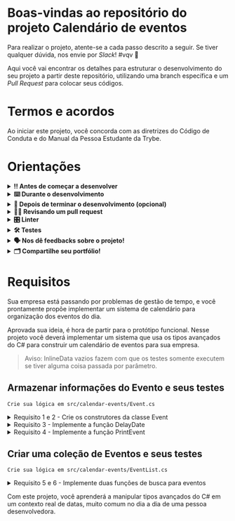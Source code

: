 # Boas-vindas ao repositório do projeto Calendário de eventos


Para realizar o projeto, atente-se a cada passo descrito a seguir. Se tiver qualquer dúvida, nos envie por _Slack_! #vqv 🚀

Aqui você vai encontrar os detalhes para estruturar o desenvolvimento do seu projeto a partir deste repositório, utilizando uma branch específica e um _Pull Request_ para colocar seus códigos.

# Termos e acordos

Ao iniciar este projeto, você concorda com as diretrizes do Código de Conduta e do Manual da Pessoa Estudante da Trybe.

# Orientações

<details>
  <summary><strong>‼️ Antes de começar a desenvolver</strong></summary><br />

  1. Clone o repositório.

  - Use o comando: `git clone git@github.com:tryber/acc-csharp-0x-project-calendar-events.git`.
  - Entre na pasta do repositório que você acabou de clonar:
    - `cd acc-csharp-0x-project-calendar-events`

  2. Instale as dependências.
  
  - Entre na pasta `src/`.
  - Execute o comando: `dotnet restore`.
  
  3. Crie uma branch a partir da branch `master`.

  - Certifique-se de que você está na branch `master`.
    - Exemplo: `git branch`
  - Se não estiver, mude para a branch `master`.
    - Exemplo: `git checkout master`
  - Agora, crie uma branch à qual você vai submeter os `commits` do seu projeto.
    - Você deve criar uma branch no seguinte formato: `nome-de-usuario-nome-do-projeto`
    - Exemplo: `git checkout -b joaozinho-acc-csharp-0x-project-calendar-events`

  4. Adicione as mudanças ao _stage_ do Git e faça um `commit`.

  - Verifique que as mudanças ainda não estão no _stage_.
    - Exemplo: `git status` (deve aparecer listada a pasta _joaozinho_ em vermelho)
  - Adicione o novo arquivo ao _stage_ do Git.
    - Exemplo:
      - `git add .` (adicionando todas as mudanças - _que estavam em vermelho_ - ao stage do Git)
      - `git status` (deve aparecer listado o arquivo _joaozinho/README.md_ em verde)
  - Faça o `commit` inicial.
    - Exemplo:
      - `git commit -m 'iniciando o projeto x'` (fazendo o primeiro commit)
      - `git status` (deve aparecer uma mensagem tipo esta:  _nothing to commit_ )

  5. Adicione a sua branch com o novo `commit` ao repositório remoto.

  - Usando o exemplo anterior: `git push -u origin joaozinho-acc-csharp-0x-project-calendar-events`

  6. Crie um novo `Pull Request` _(PR)_.

  - Vá até a página de _Pull Requests_ do [repositório no GitHub](https://github.com/tryber/acc-csharp-0x-project-calendar-events/pulls).
  - Clique no botão verde _"New pull request"_.
  - Clique na caixa de seleção _"Compare"_ e escolha a sua branch **com atenção**.
  - Coloque um título para a sua _Pull Request_.
    - Exemplo: _"Cria tela de busca"_
  - Clique no botão verde _"Create pull request"_.
  - Adicione uma descrição para o _Pull Request_ e clique no botão verde _"Create pull request"_.
  - **Não se preocupe em preencher mais nada por enquanto!**
  - Volte até a [página de _Pull Requests_ do repositório](https://github.com/tryber/acc-csharp-0x-project-calendar-events/pulls) e verifique que o seu _Pull Request_ está criado.

</details>

<details>
  <summary><strong>⌨️ Durante o desenvolvimento</strong></summary><br/>

  - Faça `commits` das alterações que você fizer no código regularmente.

  - Lembre-se sempre, após um (ou alguns) `commits`, de atualizar o repositório remoto.

  - Os comandos que você utilizará com mais frequência são:
    1. `git status` _(para verificar o que está em vermelho - fora do stage - e o que está em verde - no stage)_
    2. `git add` _(para adicionar arquivos ao stage do Git)_
    3. `git commit` _(para criar um commit com os arquivos que estão no stage do Git)_
    4. `git push -u origin nome-da-branch` _(para enviar o commit para o repositório remoto na primeira vez que fizer o `push` de uma nova branch)_
    5. `git push` _(para enviar o commit para o repositório remoto após o passo anterior)_

</details>

<details>
  <summary><strong>🤝 Depois de terminar o desenvolvimento (opcional)</strong></summary><br/>

  Para sinalizar que o seu projeto está pronto para o _"Code Review"_, faça o seguinte:

  - Vá até a página **DO SEU** _Pull Request_, adicione a label de _"code-review"_ e marque seus colegas:

    - No menu à direita, clique no _link_ **"Labels"** e escolha a _label_ **code-review**;

    - No menu à direita, clique no _link_ **"Assignees"** e escolha **o seu usuário**;

    - No menu à direita, clique no _link_ **"Reviewers"** e digite `students`, selecione o time `tryber/students-sd-0x`.

  Caso tenha alguma dúvida, [aqui tem um video explicativo](https://vimeo.com/362189205).

</details>

<details>
  <summary><strong>🕵🏿 Revisando um pull request</strong></summary><br />

  Use o conteúdo sobre [Code Review](https://app.betrybe.com/course/real-life-engineer/code-review) para te ajudar a revisar os _Pull Requests_.

</details>

<details>
  <summary><strong>🎛 Linter</strong></summary><br />

  Usaremos o [NetAnalyzer](https://docs.microsoft.com/pt-br/dotnet/fundamentals/code-analysis/overview) para fazer a análise estática do seu código.

  Este projeto já vem com as dependências relacionadas ao _linter_ configuradas no arquivo `.csproj`.

  O analisador já é instalado pelo plugin da `Microsoft C#` no `VSCode`. Para isso, basta fazer o download do [plugin](https://marketplace.visualstudio.com/items?itemName=ms-dotnettools.csharp) e instalá-lo.
</details>

<details>
  <summary><strong>🛠 Testes</strong></summary><br />

  O .NET já possui sua própria plataforma de testes.
  
  Este projeto já vem configurado e com suas dependências.

  ### Executando todos os testes

  Para executar os testes com o .NET, execute o comando dentro do diretório do seu projeto `src/<project>` ou de seus testes `src/<project>.Test`!

  ```
  dotnet test
  ```

  ### Executando um teste específico

  Para executar um teste expecífico, basta executar o comando `dotnet test --filter Name~TestMethod1`.

  :warning: **Importante:** o comando irá executar testes cujo nome contenha `TestMethod1`.

  :warning: **O avaliador automático não necessariamente avalia seu projeto na ordem em que os requisitos aparecem no readme. Isso acontece para deixar o processo de avaliação mais rápido. Então, não se assuste se isso acontecer, ok?**

  ### Outras opções para testes
  - Algumas opções que podem lhe ajudar são:
    -  `-?|-h|--help`: exibem a descrição completa de como utilizar o comando.
    -  `-t|--list-tests`: lista todos os testes, ao invés de executá-los.
    -  `-v|--verbosity <LEVEL>`: define o nível de detalhe na resposta dos testes.
      - `q | quiet`
      - `m | minimal`
      - `n | normal`
      - `d | detailed`
      - `diag | diagnostic`
      - Exemplo de uso: 
         ```
           dotnet test -v diag
         ```
         ou
         ```            
           dotnet test --verbosity=diagnostic
         ``` 
</details>

<details>
  <summary><strong>🗣 Nos dê feedbacks sobre o projeto!</strong></summary><br />

Ao finalizar e submeter o projeto, não se esqueça de avaliar sua experiência preenchendo o formulário. 
**Leva menos de 3 minutos!**

[FORMULÁRIO DE AVALIAÇÃO DE PROJETO](https://be-trybe.typeform.com/to/PsefzL2e)

</details>

<details>
  <summary><strong>🗂 Compartilhe seu portfólio!</strong></summary><br />

  Você sabia que o LinkedIn é a principal rede social profissional e que compartilhar aprendizados lá é muito importante para quem deseja construir uma carreira de sucesso? Compartilhe este projeto no seu LinkedIn, marque o perfil da Trybe (@trybe) e mostre para a sua rede toda a sua evolução.

</details>

# Requisitos

Sua empresa está passando por problemas de gestão de tempo, e você prontamente propõe implementar um sistema de calendário para organização dos eventos do dia.

Aprovada sua ideia, é hora de partir para o protótipo funcional. Nesse projeto você deverá implementar um sistema que usa os tipos avançados do C# para construir um calendário de eventos para sua empresa.
 
 > Aviso: InlineData vazios fazem com que os testes somente executem se tiver alguma coisa passada por parâmetro.
  
## Armazenar informações do Evento e seus testes
`Crie sua lógica em src/calendar-events/Event.cs`

<details>
  <summary><bold>Requisito 1 e 2</bold> - Crie os construtores da classe Event</summary><br />

Complete a classe `Event`, localizada em `src/calendar-events/IEvent.cs`, para que ela implemente a interface IEvent.
  
A classe Event deve ter dois construtores.

Um com os seguintes campos: `string title`, `string date` e `string description`.

E o outro com apenas `string title`, `string date`.

A data deve ser convertida de string para o tipo `DateTime`

>  Crie os testes do construtor em `src/calendar-events.Test/TestReq1.cs`

</details>

<details>
  <summary><bold>Requisito 3</bold> - Implemente a função DelayDate</summary><br />

A função deve receber um número de dias de formato inteiro e atrasar a data do evento com essa quantidade de dias.

> Crie os testes do DelayDate em `src/calendar-events.Test/TestReq1.cs`

</details>

<details>
  <summary><bold>Requisito 4</bold> - Implemente a função PrintEvent</summary><br />

A função deve receber por parâmetro o formato de impressão do evento, e as entradas serão "detailed" ou "normal".

- Se for passada a string "normal", a função deve retornar um relatório em formato string conforme o seguinte:

"Evento = <NOME DO EVENTO>
Date = <DATA DO EVENTO NO FORMATO "d">

"


- Se for passada a string "detailed", a função deve retornar um relatório em formato string conforme o seguinte:
  
"Evento = <NOME DO EVENTO>
Date = <DATA DO EVENTO NO FORMATO "d">
Description = <DESCRIÇÃO DO EVENTO>
"

> Crie os testes do Print em `src/calendar-events.Test/TestReq1.cs`

</details>

## Criar uma coleção de Eventos e seus testes
`Crie sua lógica em src/calendar-events/EventList.cs`

<details>
  <summary><bold>Requisito 5 e 6</bold> - Implemente duas funções de busca para eventos</summary><br />

  Adapte a lista genérica criada nessa seção para uma lista de eventos, onde os nós devem armazenar uma instância do tipo `Event` e trabalhar sob esse tipo.
    Adapte os métodos .Add(), .Print() e .Index() para trabalharem com objetos do tipo `Event`
  
Implemente a função SearchByTitle(), que recebe o título de um evento por parâmetro e deve retornar o índice desse evento na lista.

Implemente a função SearchByDate(), que recebe a data de um evento por parâmetro e deve retornar o primeiro evento nessa data na lista.

>Crie os testes para as datas em `scr/calendar-events.Test/TestReq2.cs`

</details>

Com este projeto, você aprenderá a manipular tipos avançados do C# em um contexto real de datas, muito comum no dia a dia de uma pessoa desenvolvedora.
